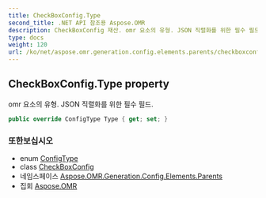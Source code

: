 ```yaml
---
title: CheckBoxConfig.Type
second_title: .NET API 참조용 Aspose.OMR
description: CheckBoxConfig 재산. omr 요소의 유형. JSON 직렬화를 위한 필수 필드.
type: docs
weight: 120
url: /ko/net/aspose.omr.generation.config.elements.parents/checkboxconfig/type/
---
```

## CheckBoxConfig.Type property

omr 요소의 유형. JSON 직렬화를 위한 필수 필드.

```csharp
public override ConfigType Type { get; set; }
```

### 또한보십시오

* enum [ConfigType](../../../aspose.omr.generation.config.enums/configtype/)
* class [CheckBoxConfig](../)
* 네임스페이스 [Aspose.OMR.Generation.Config.Elements.Parents](../../checkboxconfig/)
* 집회 [Aspose.OMR](../../../)


